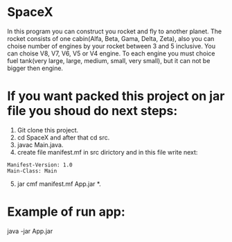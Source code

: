 # SpaceX
In this program you can construct you rocket and fly to another planet. The rocket consists of one cabin(Alfa, Beta, Gama, Delta, Zeta), also you can choise number of engines by your rocket between 3 and 5 inclusive. You can choise V8, V7, V6, V5 or V4 engine. To each engine you must choice fuel tank(very large, large, medium, small, very small), but it can not be bigger then engine.
# If you want packed this project on jar file you shoud do next steps:
1. Git clone this project.
2. cd SpaceX and after that cd src.
3. javac Main.java.
4. create file manifest.mf in src dirictory and in this file write next: 
```
Manifest-Version: 1.0
Main-Class: Main
```
5. jar cmf manifest.mf App.jar *.
# Example of run app:
java -jar App.jar

